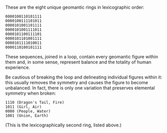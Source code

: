 These are the eight unique geomantic rings in lexicographic order:

    0000100110101111
    0000100111101011
    0000101001101111
    0000101001111011
    0000101100111101
    0000101101001111
    0000101111010011
    0000110100101111

These sequences, joined in a loop, contain every geomantic figure within them
and, in some sense, represent balance and the totality of human experience.

Be cautious of breaking the loop and delineating individual figures within it:
this usually removes the symmetry and causes the figure to become unbalanced.
In fact, there is only one variation that preserves elemental symmetry when
broken:

    1110 (Dragon's Tail, Fire)
    1011 (Girl, Air)
    0000 (People, Water)
    1001 (Union, Earth)

(This is the lexicographically second ring, listed above.)
